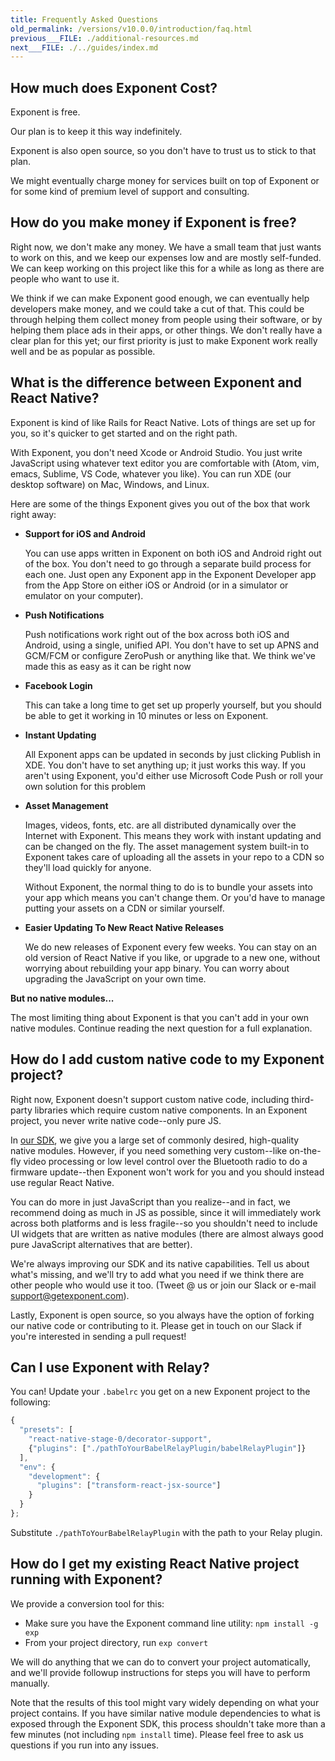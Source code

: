 ```yaml
---
title: Frequently Asked Questions
old_permalink: /versions/v10.0.0/introduction/faq.html
previous___FILE: ./additional-resources.md
next___FILE: ./../guides/index.md
---
```


## How much does Exponent Cost?

Exponent is free.

Our plan is to keep it this way indefinitely.

Exponent is also open source, so you don't have to trust us to stick to that plan.

We might eventually charge money for services built on top of Exponent or for some kind of premium level of support and consulting.

## How do you make money if Exponent is free?

Right now, we don't make any money. We have a small team that just wants to work on this, and we keep our expenses low and are mostly self-funded. We can keep working on this project like this for a while as long as there are people who want to use it.

We think if we can make Exponent good enough, we can eventually help developers make money, and we could take a cut of that. This could be through helping them collect money from people using their software, or by helping them place ads in their apps, or other things. We don't really have a clear plan for this yet; our first priority is just to make Exponent work really well and be as popular as possible.

## What is the difference between Exponent and React Native?

Exponent is kind of like Rails for React Native. Lots of things are set up for you, so it's quicker to get started and on the right path.

With Exponent, you don't need Xcode or Android Studio. You just write JavaScript using whatever text editor you are comfortable with (Atom, vim, emacs, Sublime, VS Code, whatever you like). You can run XDE (our desktop software) on Mac, Windows, and Linux.

Here are some of the things Exponent gives you out of the box that work right away:

-   **Support for iOS and Android**

    You can use apps written in Exponent on both iOS and Android right out of the box. You don't need to go through a separate build process for each one. Just open any Exponent app in the Exponent Developer app from the App Store on either iOS or Android (or in a simulator or emulator on your computer).

-   **Push Notifications**

    Push notifications work right out of the box across both iOS and Android, using a single, unified API. You don't have to set up APNS and GCM/FCM or configure ZeroPush or anything like that. We think we've made this as easy as it can be right now

-   **Facebook Login**

    This can take a long time to get set up properly yourself, but you should be able to get it working in 10 minutes or less on Exponent.

-   **Instant Updating**

    All Exponent apps can be updated in seconds by just clicking Publish in XDE. You don't have to set anything up; it just works this way. If you aren't using Exponent, you'd either use Microsoft Code Push or roll your own solution for this problem

-   **Asset Management**

    Images, videos, fonts, etc. are all distributed dynamically over the Internet with Exponent. This means they work with instant updating and can be changed on the fly. The asset management system built-in to Exponent takes care of uploading all the assets in your repo to a CDN so they'll load quickly for anyone.

    Without Exponent, the normal thing to do is to bundle your assets into your app which means you can't change them. Or you'd have to manage putting your assets on a CDN or similar yourself.

-   **Easier Updating To New React Native Releases**

    We do new releases of Exponent every few weeks. You can stay on an old version of React Native if you like, or upgrade to a new one, without worrying about rebuilding your app binary. You can worry about upgrading the JavaScript on your own time.

**But no native modules...**

The most limiting thing about Exponent is that you can't add in your own native modules. Continue reading the next question for a full explanation.

## How do I add custom native code to my Exponent project?

Right now, Exponent doesn't support custom native code, including third-party libraries which require custom native components. In an Exponent project, you never write native code--only pure JS.

In [our SDK](/versions/latest/sdk/index#exponent-sdk), we give you a large set of commonly desired, high-quality native modules. However, if you need something very custom--like on-the-fly video processing or low level control over the Bluetooth radio to do a firmware update--then Exponent won't work for you and you should instead use regular React Native.

You can do more in just JavaScript than you realize--and in fact, we recommend doing as much in JS as possible, since it will immediately work across both platforms and is less fragile--so you shouldn't need to include UI widgets that are written as native modules (there are almost always good pure JavaScript alternatives that are better).

We're always improving our SDK and its native capabilities. Tell us about what's missing, and we'll try to add what you need if we think there are other people who would use it too. (Tweet @ us or join our Slack or e-mail [support@getexponent.com](mailto:support%40getexponent.com)).

Lastly, Exponent is open source, so you always have the option of forking our native code or contributing to it. Please get in touch on our Slack if you're interested in sending a pull request!

## Can I use Exponent with Relay?

You can! Update your `.babelrc` you get on a new Exponent project to the following:

```javascript
{
  "presets": [
    "react-native-stage-0/decorator-support",
    {"plugins": ["./pathToYourBabelRelayPlugin/babelRelayPlugin"]}
  ],
  "env": {
    "development": {
      "plugins": ["transform-react-jsx-source"]
    }
  }
};
```

Substitute `./pathToYourBabelRelayPlugin` with the path to your Relay plugin.

## How do I get my existing React Native project running with Exponent?

We provide a conversion tool for this:

-   Make sure you have the Exponent command line utility: `npm install -g exp`
-   From your project directory, run `exp convert`

We will do anything that we can do to convert your project automatically, and we'll provide followup instructions for steps you will have to perform manually.

Note that the results of this tool might vary widely depending on what your project contains. If you have similar native module dependencies to what is exposed through the Exponent SDK, this process shouldn't take more than a few minutes (not including `npm install` time). Please feel free to ask us questions if you run into any issues.
